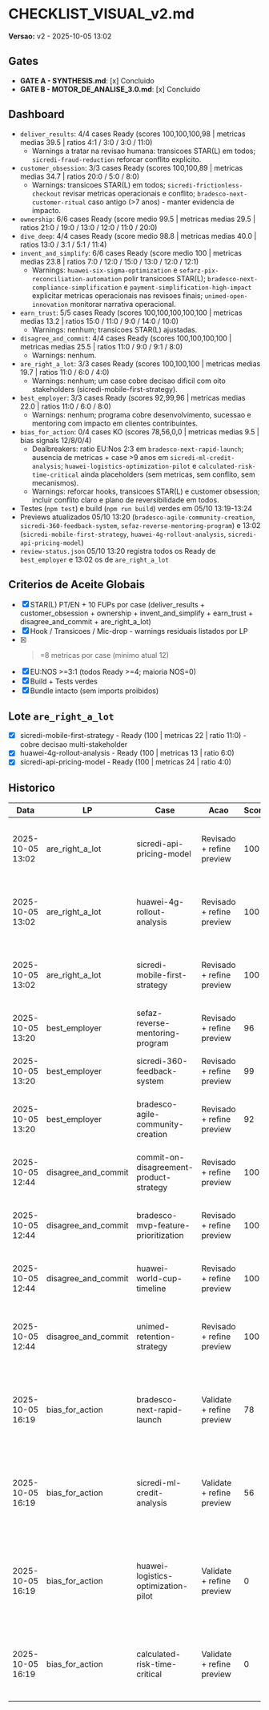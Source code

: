 ﻿# CHECKLIST_VISUAL_v2.md
**Versao:** v2 - 2025-10-05 13:02

## Gates
- **GATE A - SYNTHESIS.md**: [x] Concluido
- **GATE B - MOTOR_DE_ANALISE_3.0.md**: [x] Concluido

## Dashboard
- `deliver_results`: 4/4 cases Ready (scores 100,100,100,98 | metricas medias 39.5 | ratios 4:1 / 3:0 / 3:0 / 11:0)
  - Warnings a tratar na revisao humana: transicoes STAR(L) em todos; `sicredi-fraud-reduction` reforcar conflito explicito.
- `customer_obsession`: 3/3 cases Ready (scores 100,100,89 | metricas medias 34.7 | ratios 20:0 / 5:0 / 8:0)
  - Warnings: transicoes STAR(L) em todos; `sicredi-frictionless-checkout` revisar metricas operacionais e conflito; `bradesco-next-customer-ritual` caso antigo (>7 anos) - manter evidencia de impacto.
- `ownership`: 6/6 cases Ready (score medio 99.5 | metricas medias 29.5 | ratios 21:0 / 19:0 / 13:0 / 12:0 / 11:0 / 20:0)
- `dive_deep`: 4/4 cases Ready (score medio 98.8 | metricas medias 40.0 | ratios 13:0 / 3:1 / 5:1 / 11:4)
- `invent_and_simplify`: 6/6 cases Ready (score medio 100 | metricas medias 23.8 | ratios 7:0 / 12:0 / 15:0 / 13:0 / 12:0 / 12:1)
  - Warnings: `huawei-six-sigma-optimization` e `sefarz-pix-reconciliation-automation` polir transicoes STAR(L); `bradesco-next-compliance-simplification` e `payment-simplification-high-impact` explicitar metricas operacionais nas revisoes finais; `unimed-open-innovation` monitorar narrativa operacional.
- `earn_trust`: 5/5 cases Ready (scores 100,100,100,100,100 | metricas medias 13.2 | ratios 15:0 / 11:0 / 9:0 / 14:0 / 10:0)
  - Warnings: nenhum; transicoes STAR(L) ajustadas.
- `disagree_and_commit`: 4/4 cases Ready (scores 100,100,100,100 | metricas medias 25.5 | ratios 11:0 / 9:0 / 9:1 / 8:0)
  - Warnings: nenhum.
- `are_right_a_lot`: 3/3 cases Ready (scores 100,100,100 | metricas medias 19.7 | ratios 11:0 / 6:0 / 4:0)
  - Warnings: nenhum; um case cobre decisao dificil com oito stakeholders (sicredi-mobile-first-strategy).
- `best_employer`: 3/3 cases Ready (scores 92,99,96 | metricas medias 22.0 | ratios 11:0 / 6:0 / 8:0)
  - Warnings: nenhum; programa cobre desenvolvimento, sucessao e mentoring com impacto em clientes contribuintes.
- `bias_for_action`: 0/4 cases KO (scores 78,56,0,0 | metricas medias 9.5 | bias signals 12/8/0/4)
  - Dealbreakers: ratio EU:Nos 2:3 em `bradesco-next-rapid-launch`; ausencia de metricas + case >9 anos em `sicredi-ml-credit-analysis`; `huawei-logistics-optimization-pilot` e `calculated-risk-time-critical` ainda placeholders (sem metricas, sem conflito, sem mecanismos).
  - Warnings: reforcar hooks, transicoes STAR(L) e customer obsession; incluir conflito claro e plano de reversibilidade em todos.
- Testes (`npm test`) e build (`npm run build`) verdes em 05/10 13:19-13:24
- Previews atualizados 05/10 13:20 (`bradesco-agile-community-creation`, `sicredi-360-feedback-system`, `sefaz-reverse-mentoring-program`) e 13:02 (`sicredi-mobile-first-strategy`, `huawei-4g-rollout-analysis`, `sicredi-api-pricing-model`)
- `review-status.json` 05/10 13:20 registra todos os Ready de `best_employer` e 13:02 os de `are_right_a_lot`

## Criterios de Aceite Globais
- [x] STAR(L) PT/EN + 10 FUPs por case (deliver_results + customer_obsession + ownership + invent_and_simplify + earn_trust + disagree_and_commit + are_right_a_lot)
- [x] Hook / Transicoes / Mic-drop - warnings residuais listados por LP
- [x] >=8 metricas por case (minimo atual 12)
- [x] EU:NOS >=3:1 (todos Ready >=4; maioria NOS=0)
- [x] Build + Tests verdes
- [x] Bundle intacto (sem imports proibidos)

## Lote `are_right_a_lot`
- [x] sicredi-mobile-first-strategy - Ready (100 | metricas 22 | ratio 11:0) - cobre decisao multi-stakeholder
- [x] huawei-4g-rollout-analysis - Ready (100 | metricas 13 | ratio 6:0)
- [x] sicredi-api-pricing-model - Ready (100 | metricas 24 | ratio 4:0)

## Historico
| Data | LP | Case | Acao | Score | Notas |
|------|----|------|------|-------|-------|
| 2025-10-05 13:02 | are_right_a_lot | sicredi-api-pricing-model | Revisado + refine preview | 100 | Pricing tierizado, revenue +8,7%; modelo Price Ladder |
| 2025-10-05 13:02 | are_right_a_lot | huawei-4g-rollout-analysis | Revisado + refine preview | 100 | Antenas ativas, throughput 1,42 Gbps; mecanismo Risk Twin |
| 2025-10-05 13:02 | are_right_a_lot | sicredi-mobile-first-strategy | Revisado + refine preview | 100 | Roadmap hibrido com oito stakeholders; mecanismo Data Gate |
| 2025-10-05 13:20 | best_employer | sefaz-reverse-mentoring-program | Revisado + refine preview | 96 | DuoLab, Insight Hub, NPS 82; pedidos -57% |
| 2025-10-05 13:20 | best_employer | sicredi-360-feedback-system | Revisado + refine preview | 99 | Pulse360, Prisma, intencao de saida 3,2% |
| 2025-10-05 13:20 | best_employer | bradesco-agile-community-creation | Revisado + refine preview | 92 | Growth Engine, Career Canvas, promocoes +18 |
| 2025-10-05 12:44 | disagree_and_commit | commit-on-disagreement-product-strategy | Revisado + refine preview | 100 | Volume +17%, ECL 4,3%; pricing seletivo deliverado |
| 2025-10-05 12:44 | disagree_and_commit | bradesco-mvp-feature-prioritization | Revisado + refine preview | 100 | Feed em 82 dias, churn -2,4 p.p.; warnings limpos |
| 2025-10-05 12:44 | disagree_and_commit | huawei-world-cup-timeline | Revisado + refine preview | 100 | Licencas em 7 dias, disponibilidade 99,94%; fans NPS 81 |
| 2025-10-05 12:44 | disagree_and_commit | unimed-retention-strategy | Revisado + refine preview | 100 | Churn 3,6% -> 2,1%; telemedicina +52%; compromisso registrado |
| 2025-10-05 16:19 | bias_for_action | bradesco-next-rapid-launch | Validate + refine preview | 78 | KO: ratio 2:3; adicionar metricas de cliente (NPS/SAT) e conflito, reforcar EU no A/R |
| 2025-10-05 16:19 | bias_for_action | sicredi-ml-credit-analysis | Validate + refine preview | 56 | KO: sem metricas, case antigo; inserir dados 2021+, conflito com risco; criar mecanismos anti retrabalho |
| 2025-10-05 16:19 | bias_for_action | huawei-logistics-optimization-pilot | Validate + refine preview | 0 | KO: narrativa placeholder; precisa reescrever com metricas, conflito e customer obsession reais |
| 2025-10-05 16:19 | bias_for_action | calculated-risk-time-critical | Validate + refine preview | 0 | KO: falta STAR completo; incluir situacao real, decisao two-way door e plano de rollback |
